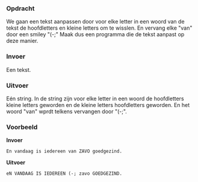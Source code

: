 ### Opdracht

We gaan een tekst aanpassen door voor elke letter in een woord van de tekst de hoofdletters en kleine letters om te wisslen. En vervang elke "van" door een smiley "(-;" Maak dus een programma die de tekst aanpast op deze manier.

### Invoer

Een tekst.

### Uitvoer

Eén string. 
In de string zijn voor elke letter in een woord de hoofdletters kleine letters geworden en de kleine letters hoofdletters geworden.
En het woord "van" wprdt telkens vervangen door "(-;".

### Voorbeeld

**Invoer**
    
    En vandaag is iedereen van ZAVO goedgezind.

**Uitvoer**
    
    eN VANDAAG IS IEDEREEN (-; zavo GOEDGEZIND.
    
     
  
   
